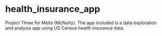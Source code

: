 # health_insurance_app
  
Project Three for Metis (McNulty). The app included is a data exploration and analysis app using US Census health insurance data.
